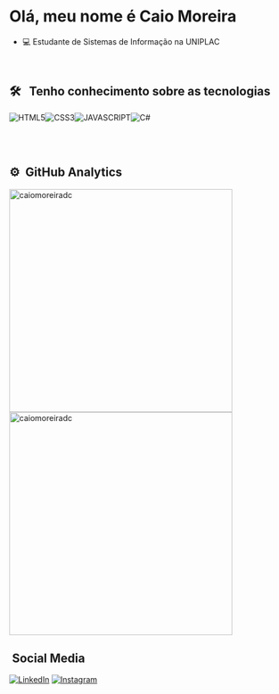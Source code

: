 <h1>Olá, meu nome é Caio Moreira</h1>

- 💻 Estudante de Sistemas de Informação na UNIPLAC

<br>


## 🛠 &nbsp; Tenho conhecimento sobre as tecnologias 

<div style="display: flex;">
      <img
        alt="HTML5"
        src="https://img.shields.io/badge/HTML5-E34F26?style=for-the-badge&logo=html5&logoColor=white"
      />
      <img
        alt="CSS3"
        src="https://img.shields.io/badge/CSS3-1572B6?style=for-the-badge&logo=css3&logoColor=white"
      />
      <img
        alt="JAVASCRIPT"
        src="https://img.shields.io/badge/JavaScript-F7DF1E?style=for-the-badge&logo=javascript&logoColor=black"
      />
      <img
        alt="C#"
        src="https://img.shields.io/badge/CSharp-9B4994?style=for-the-badge&logo=csharp&logoColor=~white"
      />
    </div>
    
<br><br>

## ⚙ &nbsp;GitHub Analytics

<img
    width="400px"
    alt="caiomoreiradc"
    src="https://github-readme-stats.vercel.app/api?username=caiomoreiradc&show_icons=true&theme=dark"
  />
<img
    width="400px"
    alt="caiomoreiradc"
    src="https://github-readme-stats.vercel.app/api/top-langs/?username=caiomoreiradc&layout=compact"
  />

##  &nbsp;Social Media

<a href="https://www.linkedin.com/in/caio-moreira-de-carvalho-a5b665210/"
      ><img src="https://img.shields.io/badge/LinkedIn-0077B5?style=for-the-badge&logo=linkedin&logoColor=white"
            alt="LinkedIn"
    /></a>
<a href="https://www.instagram.com/caicomc/?theme=dark"
      ><img
        src="https://img.shields.io/badge/Instagram-E4405F?style=for-the-badge&logo=instagram&logoColor=white"
        alt="Instagram"
    /></a>
</div>
